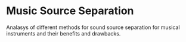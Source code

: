# Music Source Separation
 Analasys of different methods for sound source separation for musical instruments and their benefits and drawbacks.
